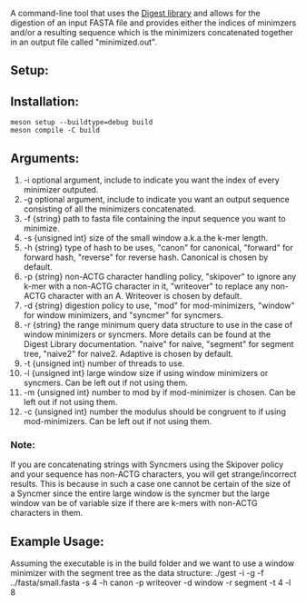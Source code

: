 A command-line tool that uses the [Digest library](https://github.com/VeryAmazed/digest) and allows for the digestion of an input FASTA file and provides either the indices of minimzers and/or a resulting sequence which is the minimizers concatenated together in an output file called "minimized.out".

## Setup:

## Installation:

    meson setup --buildtype=debug build
    meson compile -C build


## Arguments:
1. -i optional argument, include to indicate you want the index of every minimizer outputed.
2. -g optional argument, include to indicate you want an output sequence consisting of all the minimizers concatenated.
3. -f {string} path to fasta file containing the input sequence you want to minimize.
4. -s {unsigned int} size of the small window a.k.a.the k-mer length.
5. -h {string} type of hash to be uses, "canon" for canonical, "forward" for forward hash, "reverse" for reverse hash. Canonical is chosen by default. 
6. -p {string} non-ACTG character handling policy, "skipover" to ignore any k-mer with a non-ACTG character in it, "writeover" to replace any non-ACTG character with an A. Writeover is chosen by default.
7. -d {string} digestion policy to use, "mod" for mod-minimizers, "window" for window minimizers, and "syncmer" for syncmers.
8. -r {string} the range minimum query data structure to use in the case of window minimizers or syncmers. More details can be found at the Digest Library documentation. "naive" for naive, "segment" for segment tree, "naive2" for naive2. Adaptive is chosen by default.
9. -t {unsigned int} number of threads to use.
10. -l {unsigned int} large window size if using window minimizers or syncmers. Can be left out if not using them.
11. -m {unsigned int} number to mod by if mod-minimizer is chosen. Can be left out if not using them.
12. -c {unsigned int} number the modulus should be congruent to if using mod-minimizers. Can be left out if not using them.

### Note:

If you are concatenating strings with Syncmers using the Skipover policy and your sequence has non-ACTG characters, you will get strange/incorrect results. This is because in such a case one cannot be certain of the size of a Syncmer since the entire large window is the syncmer but the large window van be of variable size if there are k-mers with non-ACTG characters in them.

## Example Usage:
Assuming the executable is in the build folder and we want to use a window minimizer with the segment tree as the data structure:
./gest -i -g -f ../fasta/small.fasta -s 4 -h canon -p writeover -d window -r segment -t 4 -l 8
